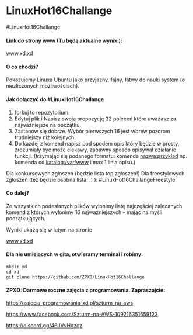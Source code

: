 # LinuxHot16Challange


#LinuxHot16Challange

#### Link do strony www (Tu będą aktualne wyniki):
www.xd.xd


#### O co chodzi?

Pokazujemy Linuxa Ubuntu jako przyjazny, fajny, łatwy do nauki system (o niezliczonych możliwościach).


#### Jak dołączyć do #LinuxHot16Challange

1. forkuj to repozytorium.
2. Edytuj plik i Napisz swoją propozycję 32 poleceń które uważasz za najważniejsze na początku.
3. Zastanów się dobrze. Wybór pierwszych 16 jest wbrew pozorom trudniejszy niż kolejnych.
4. Do każdej z komend napisz pod spodem opis który będzie w prosty, zrozumiały być może ciekawy, zabawny sposób opisywał działanie funkcji. (trzymając się podanego formatu: komenda <nazwa:przyklad> np. komenda cd <katalog:/var/www> i max 1 linia opisu.)

Dla konkursowych zgłoszeń (będzie lista top zgłoszeń!)
Dla freestylowych zgłoszeń (też będzie osobna lista! :) ): #LinuxHot16ChallangeFreestyle

#### Co dalej?

Ze wszystkich podesłanych plików wyłonimy listę najczęściej zalecanych komend z których wyłonimy 16 najważniejszych - mając na myśli początkujących.

Wyniki ukażą się w lutym na stronie

www.xd.xd


#### Dla nie umiejących w gita, otwieramy terminal i robimy:
```
mkdir xd
cd xd
git clone https://github.com/ZPXD/LinuxHot16Challange
```



#### ZPXD: Darmowe roczne zajęcia z programowania. Zapraszajcie:

https://zajecia-programowania-xd.pl/szturm_na_aws

https://www.facebook.com/Szturm-na-AWS-109216351659123

https://discord.gg/46JVvHgzqz
